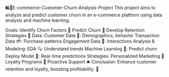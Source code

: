 🛍️🛒E-commerce-Customer-Churn-Analysis-Project
This project aims to analyze and predict customer churn in an e-commerce platform using data analysis and machine learning.

Goals:
Identify Churn Factors 🔑
Predict Churn 🧠
Develop Retention Strategies 🎯
Data:
Customer Data 👥: Demographics, behavior
Transaction Data 💳: Purchase patterns
Engagement Data 📧: Interactions
Analysis & Modeling:
EDA 🔍: Understand trends
Machine Learning 🤖: Predict churn
Deploy Model 🚀: Real-time predictions
Strategies:
Personalized Marketing 📩
Loyalty Programs 🎁
Proactive Support 🛎️
Conclusion: Enhance customer retention and loyalty, boosting profitability. 🌟
